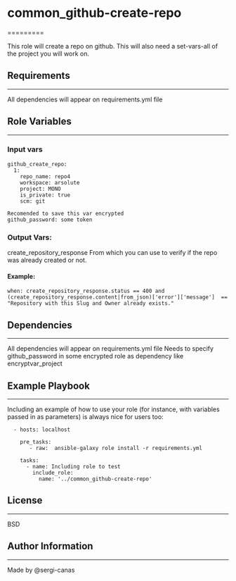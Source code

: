 # common_github-create-repo
=========

This role will create a repo on github.
This will also need a set-vars-all of the project you will work on.

## Requirements
------------

All dependencies will appear on requirements.yml file

## Role Variables
--------------

### Input vars

    github_create_repo:
      1:
        repo_name: repo4
        workspace: arsolute
        project: MONO
        is_private: true
        scm: git

    Recomended to save this var encrypted
    github_password: some token

### Output Vars:
create_repository_response
From which you can use to verify if the repo was already created or not.
#### Example:
`when: create_repository_response.status == 400 and (create_repository_response.content|from_json)['error']['message']  == "Repository with this Slug and Owner already exists."`

## Dependencies
------------

All dependencies will appear on requirements.yml file
Needs to specify github_password in some encrypted role as dependency like encryptvar_project

## Example Playbook
----------------

Including an example of how to use your role (for instance, with variables passed in as parameters) is always nice for users too:

      - hosts: localhost

        pre_tasks:
           - raw:  ansible-galaxy role install -r requirements.yml

        tasks:
          - name: Including role to test
            include_role:
              name: '../common_github-create-repo'

## License
-------

BSD

## Author Information
------------------
Made by @sergi-canas
